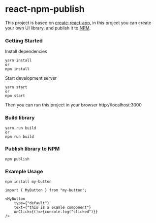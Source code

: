 # react-npm-publish
This project is based on [create-react-app](https://github.com/facebook/create-react-app), in this project you can create your own UI library, and publish it to [NPM](https://www.npmjs.com/).

### Getting Started
Install dependencies
```
yarn install
or 
npm install
```

Start development server
```
yarn start
or 
npm start
```
Then you can run this project in your browser http://localhost:3000

### Build library
```
yarn run build
or 
npm run build
```

### Publish library to NPM
```
npm publish
```

### Example Usage
```
npm install my-button
```

```
import { MyButton } from "my-button";

<MyButton
    type={"default"}
    text={"this is a examle component"}
    onClick={()=>{console.log("clicked")}}
/>
```

